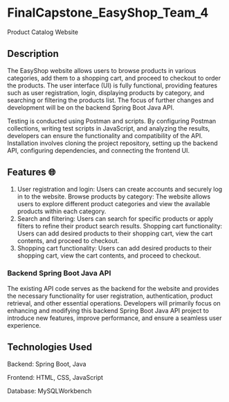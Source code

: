 # FinalCapstone_EasyShop_Team_4

Product Catalog Website 

## Description
The EasyShop website allows users to browse products in various categories, add them to a shopping cart, and proceed to checkout to order the products. The user interface (UI) is fully functional, providing features such as user registration, login, displaying products by category, and searching or filtering the products list. The focus of further changes and development will be on the backend Spring Boot Java API. 

Testing is conducted using Postman and scripts. By configuring Postman collections, writing test scripts in JavaScript, and analyzing the results, developers can ensure the functionality and compatibility of the API. Installation involves cloning the project repository, setting up the backend API, configuring dependencies, and connecting the frontend UI. 

## Features  🌐
1. User registration and login: Users can create accounts and securely log in to the website.
Browse products by category: The website allows users to explore different product categories and view the available products within each category.
2. Search and filtering: Users can search for specific products or apply filters to refine their product search results.
Shopping cart functionality: Users can add desired products to their shopping cart, view the cart contents, and proceed to checkout.
3. Shopping cart functionality: Users can add desired products to their shopping cart, view the cart contents, and proceed to checkout.

### Backend Spring Boot Java API
The existing API code serves as the backend for the website and provides the necessary functionality for user registration, authentication, product retrieval, and other essential operations. Developers will primarily focus on enhancing and modifying this backend Spring Boot Java API project to introduce new features, improve performance, and ensure a seamless user experience.

## Technologies Used
Backend: Spring Boot, Java

Frontend: HTML, CSS, JavaScript 

Database: MySQLWorkbench






